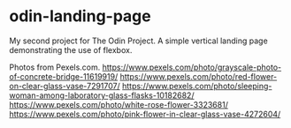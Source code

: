 # odin-landing-page

My second project for The Odin Project. A simple vertical landing page demonstrating the use of flexbox.

Photos from Pexels.com.
https://www.pexels.com/photo/grayscale-photo-of-concrete-bridge-11619919/
https://www.pexels.com/photo/red-flower-on-clear-glass-vase-7291707/
https://www.pexels.com/photo/sleeping-woman-among-laboratory-glass-flasks-10182682/
https://www.pexels.com/photo/white-rose-flower-3323681/
https://www.pexels.com/photo/pink-flower-in-clear-glass-vase-4272604/
